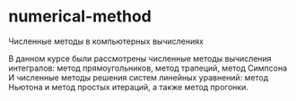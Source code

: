 # numerical-method
Численные методы в компьютерных вычислениях

В данном курсе были рассмотрены численные методы вычисления интегралов: метод прямоугольников, метод трапеций, метод Симпсона
<br>И численные методы решения систем линейных уравнений: метод Ньютона и метод простых итераций, а также метод прогонки.

